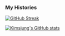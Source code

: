 ### My Histories

[![GitHub Streak](http://github-readme-streak-stats.herokuapp.com?user=kimsjung&theme=omni)](https://git.io/streak-stats)

[![Kimsjung's GitHub stats](https://github-readme-stats.vercel.app/api?username=kimsjung&show_icons=true&theme=omni&show=reviews&rank_icon=github)]([https://git.io/streak-stats](https://github.com/kimsjung/)https://github.com/kimsjung)
